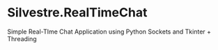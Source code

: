 # Silvestre.RealTimeChat
Simple Real-TIme Chat Application using Python Sockets and Tkinter + Threading
